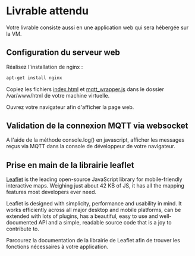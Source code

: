 # Livrable attendu

Votre livrable consiste aussi en une application web qui sera hébergée sur la VM.

## Configuration du serveur web

Réalisez l'installation de nginx :

``` bash
apt-get install nginx
```

Copiez les fichiers [index.html](/ressources/index.html) et [mqtt_wrapper.js](/ressources/mqtt_wrapper.js) dans le dossier /var/www/html de votre machine virtuelle.

Ouvrez votre navigateur afin d'afficher la page web.

## Validation de la connexion MQTT via websocket

A l'aide de la méthode console.log() en javascript, afficher les messages reçus via MQTT dans la console de développeur de votre navigateur.

## Prise en main de la librairie leaflet

[Leaflet](https://leafletjs.com/reference.html) is the leading open-source JavaScript library for mobile-friendly interactive maps. Weighing just about 42 KB of JS, it has all the mapping features most developers ever need.

Leaflet is designed with simplicity, performance and usability in mind. It works efficiently across all major desktop and mobile platforms, can be extended with lots of plugins, has a beautiful, easy to use and well-documented API and a simple, readable source code that is a joy to contribute to.

Parcourez la documentation de la librairie de Leaflet afin de trouver les fonctions nécessaires à votre application.
